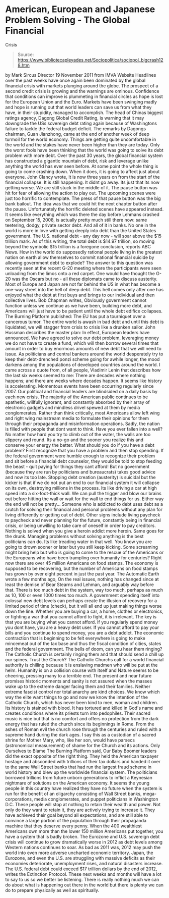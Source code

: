 # American, European and Japanese Problem Solving - The Global Financial 
Crisis

> Source: https://www.bibliotecapleyades.net/Sociopolitica/sociopol_bigcrash128.htm

by Mark Sircus
Director
19 November 2011
from
IMVA
Website
Headlines over the past weeks have once again
been dominated by
the global financial crisis with markets plunging around
the globe.
The prospect of a second credit crisis is
growing and the warnings are ominous. Confidence that conditions can improve
is plummeting in financial circles as hope is lost for the European Union
and the Euro. Markets have been swinging madly and hope is running out that
world leaders can save us from what they have, in their stupidity, managed
to accomplish.
The head of Chinas biggest ratings agency,
Dagong Global Credit Rating,
is warning that it may downgrade the USs sovereign debt rating again
because of Washingtons failure to tackle the federal budget deficit. The
remarks by Dagongs chairman, Guan Jianzhong, came at the end of
another week of deep turmoil for the world economy.
Things are getting quite uncomfortable in the
world and the stakes have never been higher than they are today. Only the worst fools have been thinking that the world was going to solve
its debt problem with more debt.
Over the past 30 years, the global
financial system has constructed a gigantic mountain of debt, risk and
leverage unlike anything the world has ever seen before. At some point the
whole thing is going to come crashing down.
When it does, it is going to affect just about
everyone.
John Clancy
wrote,
It is now three years on from the start of
the financial collapse.
It is still happening. It didnt go away.
Its just that its now getting worse. We are still stuck in the middle
of it. The pause button was hit for fear of allowing the action to play
out. The upcoming scenes were just too horrific to contemplate. The
press of that pause button was the big bank bailout.
The idea was that we could hit the next
chapter button after the pause. Unfortunately the horrific deleted
scenes have appeared instead. It seems like everything which was there
the day before Lehmans crashed on September 15, 2008, is actually
pretty much still there now: same teetering, dodgy, private sector debt.
And all of it
in banks.
No one in the world is more in love with getting
deeply into debt than the United States government.
The U.S. national debt - any day now - will
soar above the $15 trillion mark. As of this writing, the total debt is
$14.97 trillion, so moving beyond the symbolic $15 trillion is a
foregone conclusion, reports ABC News.
How in the world do supposedly rational people
living in the greatest nation on earth allow themselves to commit national
financial suicide by allowing government debt to explode?
The answer to this question was recently seen at
the
recent G-20 meeting where the participants were seen unloading from the
limos onto a red carpet. One would have thought the G-20 was the Oscars but
no - all these diplomats came to discuss austerity.
Most of Europe and Japan are not far behind the US in what has become a
one-way street into the hell of deep debt. This hell comes only after one
has enjoyed what the debt at first buys and brings to our individual and
then collective lives.
Bob Chapman
writes,
Obviously government cannot function unless
we continue as we have been, building more debt, and Americans will just
have to be patient until the whole debt edifice collapses.
The Burning Platform
published:
The EU has put a tourniquet over a cancerous
tumor. The entire world is awash in bad debt and until this debt is
liquidated, we will stagger from crisis to crisis like a drunken sailor.
John Hussman describes the master plan:
In effect, European leaders have
announced,
We have agreed to solve our debt problem, leveraging
money we do not have to create a fund, which will then borrow
several times that amount in order to buy enormous amounts of new
debt that we will need to issue.
As politicians and central bankers around the world desperately try
to keep their debt-drenched
ponzi scheme going for awhile longer,
the mood darkens among the populations of developed countries around
the world.
I came across a quote from, of all
people, Vladimir Lenin that describes how the last six weeks seemed
to me:
There are decades where nothing
happens; and there are weeks where decades happen.
It seems like history is accelerating.
Momentous events have been occurring regularly since 2007.
Our political and financial leaders are
blindsided on a daily basis by each new crisis. The majority of the
American public continues to be apathetic, willfully ignorant, and
constantly absorbed by their array of electronic gadgets and
mindless drivel spewed at them by media conglomerates.
Rather than think critically, most
Americans allow left wing and right wing mainstream media to
formulate their opinions for them through their propaganda and
misinformation operations.
Sadly, the nation is filled with people
that dont want to think.
Have you ever fallen into a well? No matter how
hard you try to climb out of the water, the walls are too slippery and
round.
Its a no-go and the sooner you realize this and
conserve your energy the better. What should you do if you have a debt
problem? First recognize that you have a problem and then stop spending. If
the federal government were humble enough to recognize their problem and sit
before a financial debt counselor, they would be told to stop feeding the
beast - quit paying for things they cant afford!
But no government (because they are run by politicians and bureaucrats)
takes good advice and now its too late.
Stopping debt creation (austerity) is suicidal
but the kicker is that if we do not put an end to our financial system it
will collapse on its own, destroying millions in the process. Its like
driving a car at high speed into a six-foot-thick wall.
We can pull the trigger and blow our brains out
before hitting the wall or wait for the wall to end things for us.
Either way the end will not be pretty...
Someone who is addicted to debt uses debt as a
crutch for solving their
financial and personal problems without any plan for living differently
or getting out of debt. Other signs include living paycheck to paycheck
and never planning for the future, constantly being in financial crisis,
or being unwilling to take care of oneself in order to pay creditors.
Nothing is solved when you give a heroin addict
more heroin. Same goes for the drunk.
Managing problems
without solving anything is the best politicians can do. Its like treading
water in that well. You know you are going to drown sooner or later but you
still keep kicking.
Some screaming might bring help but who is going
to come to the rescue of the Americans or the Europeans who have been
trampling over humanity for centuries?
Right now there are over 45 million Americans on
food stamps.
The economy is supposed to be recovering, but
the number of Americans on food stamps has grown by over eight percent in
just the past year.
The Automatic Earth wrote a few months ago,
On the real issues, nothing has changed
since at least the demise of Bear Stearns and Lehman, and arguably way
before that. There is too much debt in the system, way too much, perhaps
as much as 10, 100 or even 1000 times too much.
A government spending itself into colossal
new debt levels can perhaps create the illusion of recovery for a
limited period of time (check), but it will all end up just making
things worse down the line.
Whether you are buying a car, a home, clothes or
electronics, or fighting
a war that you cannot afford to fight, it is irrelevant. The key is that
you are buying what you cannot afford. If you regularly spend money
you dont have, you are a heavy debt user. If you cannot afford to pay
your bills and you continue to spend money, you are a debt addict.
The economic contraction that is beginning to be
felt everywhere is going to make mincemeat out of the tax base and thus the
fiscal condition of cities, states and the federal government.
The bells of doom, can you hear them ringing?
The Catholic Church is certainly ringing them
and that should send a chill up our spines.
Trust the Church?
The Catholic Churchs call for a world financial authority is chilling
because it is enslaving madmen who will be put at the helm.
Humanity is on a collision course with itself
and Nature seems to be cheering, pressing many to a terrible end. The
present and near future promises historic moments and sanity is not assured
when the masses wake up to the extreme danger facing them and their
families.
Neither extreme fascist control nor total anarchy are kind choices. We know
which way
the elite want things to go and now we know
the intention of
the Catholic Church, which has never been kind to men,
woman and children.
Its history is stained with blood. It has
tortured and killed in
God's name and creates conditions where its
priests
turn into pedophiles.
Their sacred music is nice but that is no comfort and offers no protection
from the dark energy that has ruled the church since its beginnings in Rome.
From the ashes of Roman evil the church rose through the centuries and ruled
with a supreme hand during the dark ages.
I say this as a custodian of a sacred shrine for
Mother Mary, who, like her son, would have parsecs (astronomical
measurement) of shame for the Church and its actions.
Only Ourselves to Blame
The Burning Platform
said,
Our Baby Boomer leaders did the exact
opposite of the right thing.
They held the American taxpayer hostage and
absconded with trillions of their tax dollars and handed it over to the
same Wall Street banks that had run the largest fraud scheme in world
history and blew up the worldwide financial system.
The politicians borrowed trillions from
future unborn generations to inflict a Keynesian nightmare of solutions
on the American economy. It seems the young people in this country have
realized they have no future when the system is run for the benefit of
an oligarchy consisting of Wall Street banks, mega-corporations, media
conglomerates, and puppet politicians
in Washington D.C.
These people will stop at nothing to retain
their wealth and power. Not only do they want to retain it, they are
actively trying to increase it. They have achieved their goal beyond all
expectations, and are still able to convince a large portion of the
population through their propaganda machine that they deserve every
penny.
When the 400 wealthiest Americans own more
than the lower 150 million Americans put together, you have a system
that is badly broken.
The Eurozone and U.S. sovereign debt crisis will continue to grow
dramatically worse in 2012 as debt levels among Western nations
continues to soar. As bad as 2011 was, 2012 may push the world into even
more adverse uncharted economic territory.
Japan, the Eurozone, and even
the U.S. are struggling with massive deficits as their economies
deteriorate, unemployment rises, and natural disasters increase.
The U.S. federal debt could exceed $17
trillion dollars by the end of 2012,
writes the Extinction Protocol.
These next weeks and months will have a lot to
say to us so we better be listening.
There is really nothing much we can do about
what is happening out there in the world but there is plenty we can do to
prepare physically as well as spiritually.
